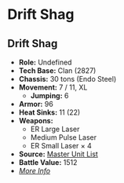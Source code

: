 # Drift Shag
## Drift Shag
- **Role:** Undefined
- **Tech Base:** Clan (2827)
- **Chassis:** 30 tons (Endo Steel)
- **Movement:** 7 / 11, XL
  - **Jumping:** 6
- **Armor:** 96
- **Heat Sinks:** 11 (22)
- **Weapons:**
  - ER Large Laser
  - Medium Pulse Laser
  - ER Small Laser × 4
- **Source:** [Master Unit List](http://masterunitlist.info/Unit/Details/7605/drift-shag-standard)
- **Battle Value:** 1512
- [*More Info*](drift_shag/drift_shag.md)

